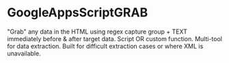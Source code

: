 # GoogleAppsScriptGRAB
"Grab" any data in the HTML using regex capture group + TEXT immediately before &amp; after target data. Script OR custom function. Multi-tool for data extraction.  Built for difficult extraction cases or where XML is unavailable.
